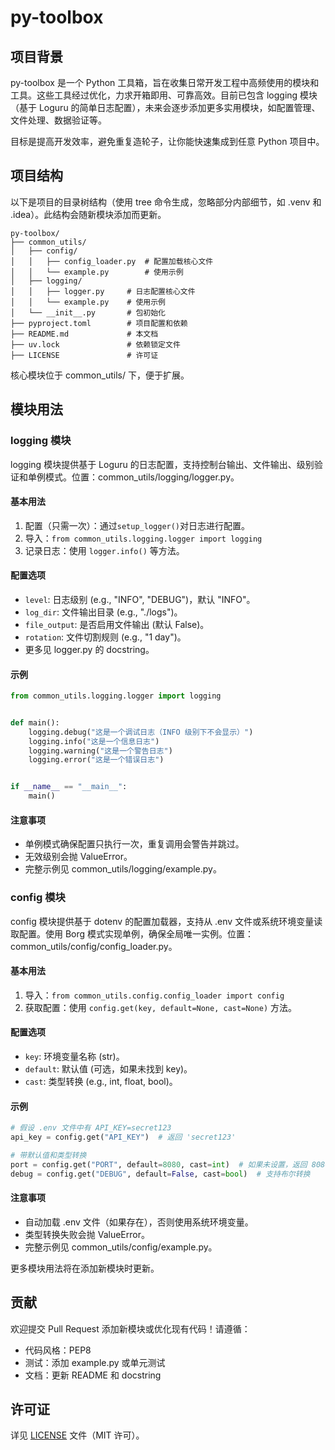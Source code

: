 # py-toolbox

## 项目背景
py-toolbox 是一个 Python 工具箱，旨在收集日常开发工程中高频使用的模块和工具。这些工具经过优化，力求开箱即用、可靠高效。目前已包含 logging 模块（基于 Loguru 的简单日志配置），未来会逐步添加更多实用模块，如配置管理、文件处理、数据验证等。

目标是提高开发效率，避免重复造轮子，让你能快速集成到任意 Python 项目中。

## 项目结构
以下是项目的目录树结构（使用 tree 命令生成，忽略部分内部细节，如 .venv 和 .idea）。此结构会随新模块添加而更新。

```
py-toolbox/
├── common_utils/
│   ├── config/
│   │   ├── config_loader.py  # 配置加载核心文件
│   │   └── example.py        # 使用示例
│   ├── logging/
│   │   ├── logger.py     # 日志配置核心文件
│   │   └── example.py    # 使用示例
│   └── __init__.py       # 包初始化
├── pyproject.toml        # 项目配置和依赖
├── README.md             # 本文档
├── uv.lock               # 依赖锁定文件
├── LICENSE               # 许可证

```

核心模块位于 common_utils/ 下，便于扩展。

## 模块用法
### logging 模块
logging 模块提供基于 Loguru 的日志配置，支持控制台输出、文件输出、级别验证和单例模式。位置：common_utils/logging/logger.py。

#### 基本用法
1. 配置（只需一次）：通过`setup_logger()`对日志进行配置。
2. 导入：`from common_utils.logging.logger import logging`
3. 记录日志：使用 `logger.info()` 等方法。

#### 配置选项
- `level`: 日志级别 (e.g., "INFO", "DEBUG")，默认 "INFO"。
- `log_dir`: 文件输出目录 (e.g., "./logs")。
- `file_output`: 是否启用文件输出 (默认 False)。
- `rotation`: 文件切割规则 (e.g., "1 day")。
- 更多见 logger.py 的 docstring。

#### 示例
```python
from common_utils.logging.logger import logging


def main():
    logging.debug("这是一个调试日志（INFO 级别下不会显示）")
    logging.info("这是一个信息日志")
    logging.warning("这是一个警告日志")
    logging.error("这是一个错误日志")


if __name__ == "__main__":
    main()
```

#### 注意事项
- 单例模式确保配置只执行一次，重复调用会警告并跳过。
- 无效级别会抛 ValueError。
- 完整示例见 common_utils/logging/example.py。

### config 模块
config 模块提供基于 dotenv 的配置加载器，支持从 .env 文件或系统环境变量读取配置。使用 Borg 模式实现单例，确保全局唯一实例。位置：common_utils/config/config_loader.py。

#### 基本用法
1. 导入：`from common_utils.config.config_loader import config`
2. 获取配置：使用 `config.get(key, default=None, cast=None)` 方法。

#### 配置选项
- `key`: 环境变量名称 (str)。
- `default`: 默认值 (可选，如果未找到 key)。
- `cast`: 类型转换 (e.g., int, float, bool)。

#### 示例
```python
# 假设 .env 文件中有 API_KEY=secret123
api_key = config.get("API_KEY")  # 返回 'secret123'

# 带默认值和类型转换
port = config.get("PORT", default=8080, cast=int)  # 如果未设置，返回 8080 (int)
debug = config.get("DEBUG", default=False, cast=bool)  # 支持布尔转换
```

#### 注意事项
- 自动加载 .env 文件（如果存在），否则使用系统环境变量。
- 类型转换失败会抛 ValueError。
- 完整示例见 common_utils/config/example.py。

更多模块用法将在添加新模块时更新。

## 贡献
欢迎提交 Pull Request 添加新模块或优化现有代码！请遵循：
- 代码风格：PEP8
- 测试：添加 example.py 或单元测试
- 文档：更新 README 和 docstring

## 许可证
详见 [LICENSE](LICENSE) 文件（MIT 许可）。
